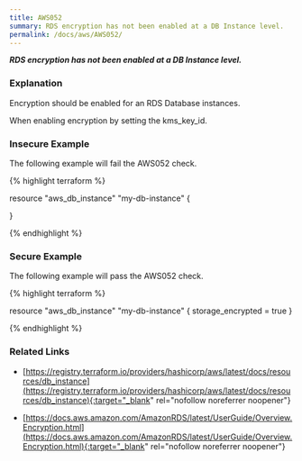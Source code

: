 ```yaml
---
title: AWS052
summary: RDS encryption has not been enabled at a DB Instance level.
permalink: /docs/aws/AWS052/
---
```


***RDS encryption has not been enabled at a DB Instance level.***

### Explanation


Encryption should be enabled for an RDS Database instances. 

When enabling encryption by setting the kms_key_id. 



### Insecure Example

The following example will fail the AWS052 check.

{% highlight terraform %}

resource "aws_db_instance" "my-db-instance" {
	
}

{% endhighlight %}



### Secure Example

The following example will pass the AWS052 check.

{% highlight terraform %}

resource "aws_db_instance" "my-db-instance" {
	storage_encrypted  = true
}

{% endhighlight %}


### Related Links


- [https://registry.terraform.io/providers/hashicorp/aws/latest/docs/resources/db_instance](https://registry.terraform.io/providers/hashicorp/aws/latest/docs/resources/db_instance){:target="_blank" rel="nofollow noreferrer noopener"}

- [https://docs.aws.amazon.com/AmazonRDS/latest/UserGuide/Overview.Encryption.html](https://docs.aws.amazon.com/AmazonRDS/latest/UserGuide/Overview.Encryption.html){:target="_blank" rel="nofollow noreferrer noopener"}

